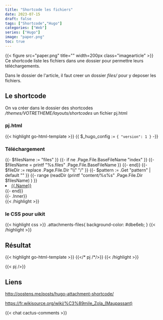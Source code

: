 ```yaml
---
title: "Shortcode les fichiers"
date: 2023-07-15
draft: false
tags: ["Shortcode","Hugo"]
categories: ["Web"]
series: ["Hugo"]
image: "paper.png"
toc: true
---
```

{{< figure src="paper.png" title="" width=200px class="imagearticle" >}}
Ce shortcode liste les fichiers dans une dossier pour permettre leurs téléchargements.

Dans le dossier de l'article, il faut creer un dossier *files/* pour y deposer les fichiers.

## Le shortcode

On va créer dans le dossier des shortcodes */themes/VOTRETHEME/layouts/shortcodes* un fichier pj.html

### pj.html
{{< highlight go-html-template >}}
{{ $_hugo_config := `{ "version": 1 }` -}}
<div class="attachments-files uk-card uk-card-small uk-width-1-3@m uk-padding">
  <h3 class="attachments-files-titre">Téléchargement  <span uk-icon="icon: cloud-download;ratio:2"></span></h3> 
  <div class="attachments-files">
  {{- $filesName := "files" }}
  {{- if ne .Page.File.BaseFileName "index" }}
    {{- $filesName = printf "%s.files" .Page.File.BaseFileName }}
  {{- end}}
  {{- $fileDir := replace .Page.File.Dir "\\" "/" }}
  {{- $pattern := .Get "pattern" | default "" }}
  {{- range (readDir (printf "content/%s%s" .Page.File.Dir $filesName) ) }}
    <li>
      <a href="{{ (printf "%s%s/%s" $fileDir $filesName .Name) | relLangURL }}">{{.Name}}</a>
    </li>
  {{- end}}
  </div>
  {{- .Inner}}
</div>
{{< /highlight >}}

### le CSS pour uikit

{{< highlight css >}}
.attachments-files{
background-color: #dbe6eb;
}
{{< /highlight >}}

## Résultat

{{< highlight go-html-template >}}
{{</* pj /*/>}}
{{< /highlight >}}

{{< pj />}}

## Liens
http://oostens.me/posts/hugo-attachment-shortcode/

https://fr.wikisource.org/wiki/%C3%89mile_Zola_(Maupassant)

{{< chat cactus-comments >}}
